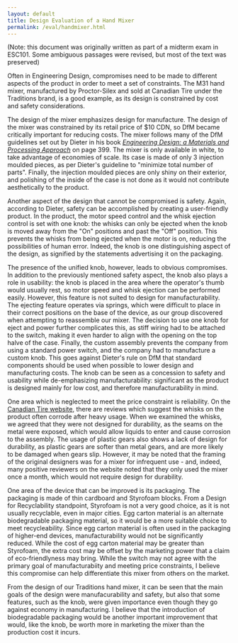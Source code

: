```yaml
---
layout: default
title: Design Evaluation of a Hand Mixer
permalink: /eval/handmixer.html
---
```

(Note: this document was originally written as part of a midterm exam in ESC101. Some ambiguous passages were revised, but most of the text was preserved)

Often in Engineering Design, compromises need to be made to different aspects of the product in order to meet a set of constraints. The M31 hand mixer, manufactured by Proctor-Silex and sold at Canadian Tire under the Traditions brand, is a good example, as its design is constrained by cost and safety considerations.

The design of the mixer emphasizes design for manufacture. The design of the mixer was constrained by its retail price of $10 CDN, so DfM became critically important for reducing costs. The mixer follows many of the DfM guidelines set out by Dieter in his book [_Engineering Design: a Materials and Processing Approach_](http://search.library.utoronto.ca/details?1983865) on page 399. The mixer is only available in white, to take advantage of economies of scale. Its case is made of only 3 injection moulded pieces, as per Dieter's guideline to "minimize total number of parts". Finally, the injection moulded pieces are only shiny on their exterior, and polishing of the inside of the case is not done as it would not contribute aesthetically to the product.

Another aspect of the design that cannot be compromised is safety. Again, according to Dieter, safety can be accomplished by creating a user-friendly product. In the product, the motor speed control and the whisk ejection control is set with one knob: the whisks can only be ejected when the knob is moved away from the "On" positions and past the "Off" position. This prevents the whisks from being ejected when the motor is on, reducing the possibilities of human error. Indeed, the knob is one distinguishing aspect of the design, as signified by the statements advertising it on the packaging.

The presence of the unified knob, however, leads to obvious compromises. In addition to the previously mentioned safety aspect, the knob also plays a role in usability: the knob is placed in the area where the operator's thumb would usually rest, so motor speed and whisk ejection can be performed easily. However, this feature is not suited to design for manufacturability. The ejecting feature operates via springs, which were difficult to place in their correct positions on the base of the device, as our group discovered when attempting to reassemble our mixer. The decision to use one knob for eject and power further complicates this, as stiff wiring had to be attached to the switch, making it even harder to align with the opening on the top halve of the case. Finally, the custom assembly prevents the company from using a standard power switch, and the company had to manufacture a custom knob. This goes against Dieter's rule on DfM that standard components should be used when possible to lower design and manufacturing costs. The knob can be seen as a concession to safety and usability while de-emphasizing manufacturability: significant as the product is designed mainly for low cost, and therefore manufacturability in mind.

One area which is neglected to meet the price constraint is reliability. On the [Canadian Tire website](http://www.canadiantire.ca/en/pdp/lancaster-hand-mixer-125w-0432102p.html), there are reviews which suggest the whisks on the product often corrode after heavy usage. When we examined the whisks, we agreed that they were not designed for durability, as the seams on the metal were exposed, which would allow liquids to enter and cause corrosion to the assembly. The usage of plastic gears also shows a lack of design for durability, as plastic gears are softer than metal gears, and are more likely to be damaged when gears slip. However, it may be noted that the framing of the original designers was for a mixer for infrequent use - and, indeed, many positive reviewers on the website noted that they only used the mixer once a month, which would not require design for durability.

One area of the device that can be improved is its packaging. The packaging is made of thin cardboard and Styrofoam blocks. From a Design for Recyclability standpoint, Styrofoam is not a very good choice, as it is not usually recyclable, even in major cities. Egg carton material is an alternate biodegradable packaging material, so it would be a more suitable choice to meet recycleability. Since egg carton material is often used in the packaging of higher-end devices, manufacturability would not be significantly reduced. While the cost of egg carton material may be greater than Styrofoam, the extra cost may be offset by the marketing power that a claim of eco-friendlyness may bring. While the switch may not agree with the primary goal of manufacturabiity and meeting price constraints, I believe this compromise can help differentiate this mixer from others on the market.

From the design of our Traditions hand mixer, it can be seen that the main goals of the design were manufacurability and safety, but also that some features, such as the knob, were given importance even though they go against economy in manufacturing.  I believe that the introduction of biodegradable packaging would be another important improvement that would, like the knob, be worth more in marketing the mixer than the production cost it incurs.
